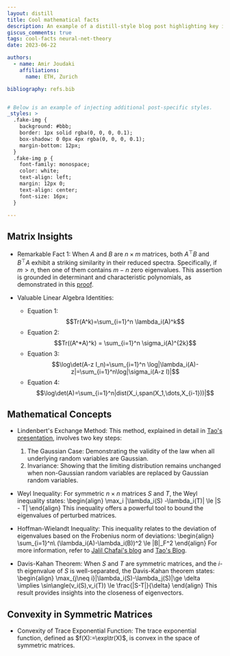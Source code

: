 ```yaml
---
layout: distill
title: Cool mathematical facts
description: An example of a distill-style blog post highlighting key insights
giscus_comments: true
tags: cool-facts neural-net-theory
date: 2023-06-22

authors:
  - name: Amir Joudaki
    affiliations:
      name: ETH, Zurich

bibliography: refs.bib


# Below is an example of injecting additional post-specific styles.
_styles: >
  .fake-img {
    background: #bbb;
    border: 1px solid rgba(0, 0, 0, 0.1);
    box-shadow: 0 0px 4px rgba(0, 0, 0, 0.1);
    margin-bottom: 12px;
  }
  .fake-img p {
    font-family: monospace;
    color: white;
    text-align: left;
    margin: 12px 0;
    text-align: center;
    font-size: 16px;
  }

---
```


## Matrix Insights

- Remarkable Fact 1: When $A$ and $B$ are $n\times m$ matrices, both $A^\top B$ and $B^\top A$ exhibit a striking similarity in their reduced spectra. Specifically, if $m>n$, then one of them contains $m-n$ zero eigenvalues. This assertion is grounded in determinant and characteristic polynomials, as demonstrated in this [proof](https://math.stackexchange.com/questions/124888/are-the-eigenvalues-of-ab-equal-to-the-eigenvalues-of-ba).

- Valuable Linear Algebra Identities:
  - Equation 1: $$Tr(A^k)=\sum_{i=1}^n \lambda_i(A)^k$$
  - Equation 2: $$Tr((A^*A)^k) = \sum_{i=1}^n \sigma_i(A)^{2k}$$
  - Equation 3: 
  $$\log\det(A-z I_n)=\sum_{i=1}^n \log|\lambda_i(A)-z|=\sum_{i=1}^n\log|\sigma_i(A-z I)|$$
  - Equation 4: 
  $$\log\det(A)=\sum_{i=1}^n|dist(X_i,span(X_1,\dots,X_{i-1}))|$$

## Mathematical Concepts

- Lindenbert's Exchange Method: This method, explained in detail in [Tao's presentation](https://terrytao.files.wordpress.com/2009/08/random_matrix.pdf), involves two key steps:
  1. The Gaussian Case: Demonstrating the validity of the law when all underlying random variables are Gaussian.
  2. Invariance: Showing that the limiting distribution remains unchanged when non-Gaussian random variables are replaced by Gaussian random variables.

- Weyl Inequality: For symmetric $n\times n$ matrices $S$ and $T$, the Weyl inequality states:
\begin{align}
\max_i |\lambda_i(S) -\lambda_i(T)| \le \|S - T\|
\end{align}
This inequality offers a powerful tool to bound the eigenvalues of perturbed matrices.

- Hoffman-Wielandt Inequality: This inequality relates to the deviation of eigenvalues based on the Frobenius norm of deviations:
\begin{align}
\sum_{i=1}^n\ (\lambda_i(A)-\lambda_i(B))^2 \le \|B\|_F^2
\end{align}
For more information, refer to [Jalil Chafai's blog](https://djalil.chafai.net/blog/2011/12/03/the-hoffman-wielandt-inequality/) and [Tao's Blog](https://terrytao.wordpress.com/2010/02/02/254a-notes-4-the-semi-circular-law/).

- Davis-Kahan Theorem: When $S$ and $T$ are symmetric matrices, and the $i$-th eigenvalue of $S$ is well-separated, the Davis-Kahan theorem states:
\begin{align}
\max_{j\neq i}|\lambda_i(S)-\lambda_j(S)|\ge \delta
\implies \sin\angle(v_i(S),v_i(T)) \le \frac{\|S-T\|}{\delta}
\end{align}
This result provides insights into the closeness of eigenvectors.

## Convexity in Symmetric Matrices

- Convexity of Trace Exponential Function: The trace exponential function, defined as $f(X):=\exp\tr(X)$, is convex in the space of symmetric matrices.

